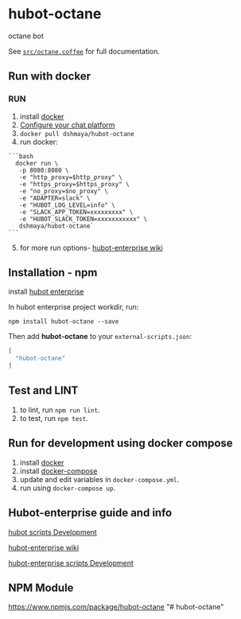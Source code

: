 # hubot-octane

octane bot

See [`src/octane.coffee`](src/octane.coffee) for full documentation.

## Run with docker

### RUN
  1. install [docker](https://docs.docker.com/engine/installation/)
  2. [Configure your chat platform](https://github.com/eedevops/hubot-enterprise/wiki/bootstrap#1-select-a-collaboration-platform)
  3. `docker pull dshmaya/hubot-octane`
  4. run docker:

    ```bash
	  docker run \
       -p 8080:8080 \
       -e "http_proxy=$http_proxy" \
       -e "https_proxy=$https_proxy" \
       -e "no_proxy=$no_proxy" \
       -e "ADAPTER=slack" \
       -e "HUBOT_LOG_LEVEL=info" \
       -e "SLACK_APP_TOKEN=xxxxxxxxx" \
       -e "HUBOT_SLACK_TOKEN=xxxxxxxxxxx" \
	   dshmaya/hubot-octane`
	```
  5. for more run options- [hubot-enterprise wiki](https://github.com/eedevops/hubot-enterprise/wiki/bootstrap#running-hubot-enterprise-via-docker)

## Installation - npm

install [hubot enterprise](https://github.com/eedevops/hubot-enterprise/wiki/bootstrap#new-instance--cli)

In hubot enterprise project workdir, run:

`npm install hubot-octane --save`

Then add **hubot-octane** to your `external-scripts.json`:

```json
[
  "hubot-octane"
]
```

## Test and LINT
  1. to lint, run `npm run lint`.
  3. to test, run `npm test`.
  
## Run for development using docker compose
  1. install [docker](https://docs.docker.com/engine/installation/)
  2. install [docker-compose](https://docs.docker.com/compose/install/)
  3. update and edit variables in `docker-compose.yml`.
  4. run using `docker-compose up`.
  
## Hubot-enterprise guide and info

[hubot scripts Development](https://hubot.github.com/docs/scripting/)

[hubot-enterprise wiki](https://github.com/eedevops/hubot-enterprise/wiki)

[hubot-enterprise scripts Development](https://github.com/eedevops/hubot-enterprise/wiki/api)

## NPM Module

https://www.npmjs.com/package/hubot-octane
"# hubot-octane" 
